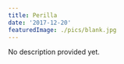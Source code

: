 ```yaml
---
title: Perilla
date: '2017-12-20'
featuredImage: ./pics/blank.jpg
---
```


No description provided yet.
